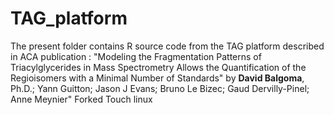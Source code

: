 # TAG_platform

The present folder contains R source code from the TAG platform described in ACA publication :
 "Modeling the Fragmentation Patterns of Triacylglycerides in Mass Spectrometry Allows the Quantification of the Regioisomers with a Minimal Number of Standards"
by <b>David Balgoma</b>, Ph.D.; Yann Guitton; Jason J Evans; Bruno Le Bizec; Gaud Dervilly-Pinel; Anne Meynier"
Forked
Touch linux

